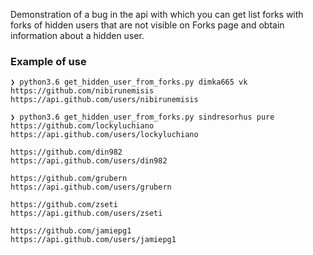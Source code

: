 Demonstration of a bug in the api with which you can get list forks with forks of hidden users that are not visible on Forks page and obtain information about a hidden user.

### Example of use

```
❯ python3.6 get_hidden_user_from_forks.py dimka665 vk
https://github.com/nibirunemisis
https://api.github.com/users/nibirunemisis
```

```
❯ python3.6 get_hidden_user_from_forks.py sindresorhus pure
https://github.com/lockyluchiano
https://api.github.com/users/lockyluchiano 

https://github.com/din982
https://api.github.com/users/din982 

https://github.com/grubern
https://api.github.com/users/grubern 

https://github.com/zseti
https://api.github.com/users/zseti 

https://github.com/jamiepg1
https://api.github.com/users/jamiepg1 

```